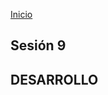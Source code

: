 <!-- No borrar o modificar -->
[Inicio](./index.md)

## Sesión 9 


<!-- Su documentación aquí -->



## DESARROLLO





